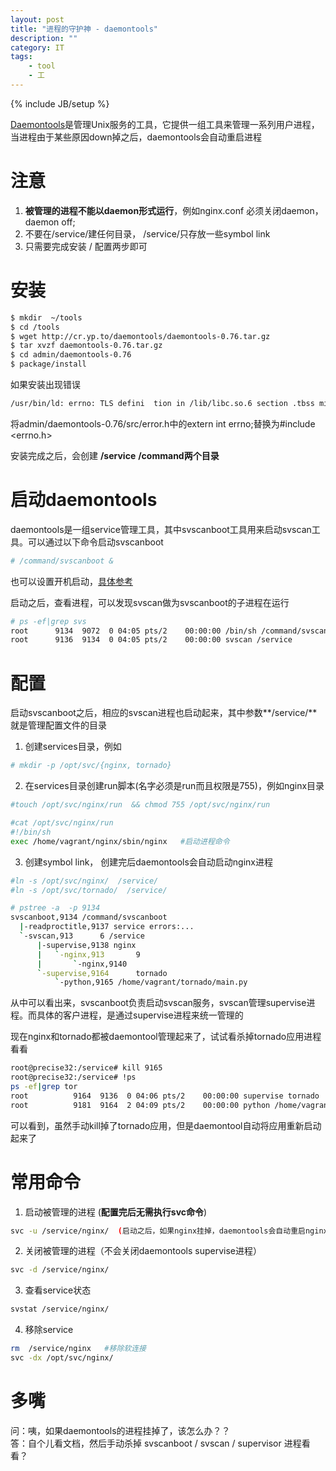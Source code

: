 ```yaml
---
layout: post
title: "进程的守护神 - daemontools"
description: ""
category: IT
tags: 
    - tool
    - 工
---
```

{% include JB/setup %}

[Daemontools](http://cr.yp.to/daemontools.html)是管理Unix服务的工具，它提供一组工具来管理一系列用户进程，当进程由于某些原因down掉之后，daemontools会自动重启进程

# 注意

1. **被管理的进程不能以daemon形式运行**，例如nginx.conf 必须关闭daemon， daemon off;
2. 不要在/service/建任何目录， /service/只存放一些symbol link
3. 只需要完成安装 / 配置两步即可  

# 安装

```bash
$ mkdir  ~/tools
$ cd /tools
$ wget http://cr.yp.to/daemontools/daemontools-0.76.tar.gz
$ tar xvzf daemontools-0.76.tar.gz
$ cd admin/daemontools-0.76
$ package/install
```

如果安装出现错误 

```bash
/usr/bin/ld: errno: TLS defini  tion in /lib/libc.so.6 section .tbss mismatches non-TLS reference in envdir.o
```

将admin/daemontools-0.76/src/error.h中的extern int errno;替换为#include <errno.h>

安装完成之后，会创建  **/service**  **/command两个目录**

# 启动daemontools

daemontools是一组service管理工具，其中svscanboot工具用来启动svscan工具。可以通过以下命令启动svscanboot

```bash
# /command/svscanboot &
```

也可以设置开机启动，[具体参考](http://cr.yp.to/daemontools/start.html)

启动之后，查看进程，可以发现svscan做为svscanboot的子进程在运行

```bash
# ps -ef|grep svs  
root      9134  9072  0 04:05 pts/2    00:00:00 /bin/sh /command/svscanboot
root      9136  9134  0 04:05 pts/2    00:00:00 svscan /service
```


# 配置

启动svscanboot之后，相应的svscan进程也启动起来，其中参数**/service/** 就是管理配置文件的目录

1. 创建services目录，例如  

```bash
# mkdir -p /opt/svc/{nginx, tornado}
```

2. 在services目录创建run脚本(名字必须是run而且权限是755)，例如nginx目录

```bash
#touch /opt/svc/nginx/run  && chmod 755 /opt/svc/nginx/run

#cat /opt/svc/nginx/run
#!/bin/sh
exec /home/vagrant/nginx/sbin/nginx   #启动进程命令
```
   
3. 创建symbol link， 创建完后daemontools会自动启动nginx进程

```bash
#ln -s /opt/svc/nginx/  /service/ 
#ln -s /opt/svc/tornado/  /service/ 

# pstree -a  -p 9134
svscanboot,9134 /command/svscanboot
  |-readproctitle,9137 service errors:...
  `-svscan,913      6 /service
      |-supervise,9138 nginx
      |   `-nginx,913       9
      |       `-nginx,9140         
      `-supervise,9164      tornado
          `-python,9165 /home/vagrant/tornado/main.py
```
    
从中可以看出来，svscanboot负责启动svscan服务，svscan管理supervise进程。而具体的客户进程，是通过supervise进程来统一管理的

现在nginx和tornado都被daemontool管理起来了，试试看杀掉tornado应用进程看看

```bash
root@precise32:/service# kill 9165
root@precise32:/service# !ps
ps -ef|grep tor
root          9164  9136  0 04:06 pts/2    00:00:00 supervise tornado
root          9181  9164  2 04:09 pts/2    00:00:00 python /home/vagrant/tornado/main.py
```

可以看到，虽然手动kill掉了tornado应用，但是daemontool自动将应用重新启动起来了


# 常用命令

1.  启动被管理的进程   (**配置完后无需执行svc命令**)

```bash
svc -u /service/nginx/  (启动之后，如果nginx挂掉，daemontools会自动重启nginx)
```

2.  关闭被管理的进程（不会关闭daemontools supervise进程）

```bash
svc -d /service/nginx/
```

3.  查看service状态

```bash
svstat /service/nginx/
```

4.  移除service

```bash
rm  /service/nginx   #移除软连接  
svc -dx /opt/svc/nginx/
```

# 多嘴
问：咦，如果daemontools的进程挂掉了，该怎么办？？  
答：自个儿看文档，然后手动杀掉 svscanboot / svscan / supervisor 进程看看？

